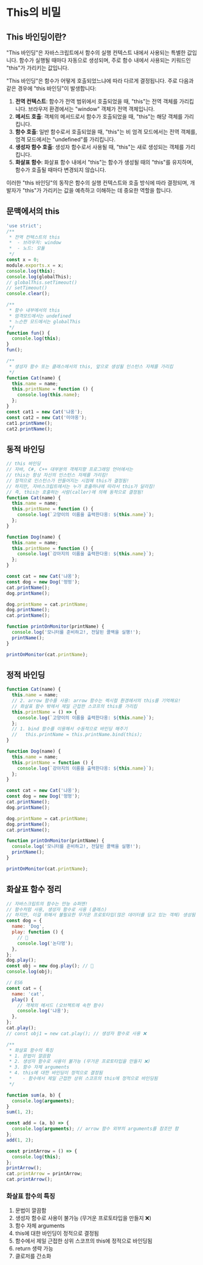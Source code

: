 # This의 비밀

## This 바인딩이란?

"This 바인딩"은 자바스크립트에서 함수의 실행 컨텍스트 내에서 사용되는 특별한 값입니다. 함수가 실행될 때마다 자동으로 생성되며, 주로 함수 내에서 사용되는 키워드인 "this"가 가리키는 값입니다.

"This 바인딩"은 함수가 어떻게 호출되었느냐에 따라 다르게 결정됩니다. 주로 다음과 같은 경우에 "this 바인딩"이 발생합니다:

1. **전역 컨텍스트**: 함수가 전역 범위에서 호출되었을 때, "this"는 전역 객체를 가리킵니다. 브라우저 환경에서는 "window" 객체가 전역 객체입니다.
2. **메서드 호출**: 객체의 메서드로서 함수가 호출되었을 때, "this"는 해당 객체를 가리킵니다.
3. **함수 호출**: 일반 함수로서 호출되었을 때, "this"는 비 엄격 모드에서는 전역 객체를, 엄격 모드에서는 "undefined"를 가리킵니다.
4. **생성자 함수 호출**: 생성자 함수로서 사용될 때, "this"는 새로 생성되는 객체를 가리킵니다.
5. **화살표 함수**: 화살표 함수 내에서 "this"는 함수가 생성될 때의 "this"를 유지하며, 함수가 호출될 때마다 변경되지 않습니다.

이러한 "this 바인딩"의 동작은 함수의 실행 컨텍스트와 호출 방식에 따라 결정되며, 개발자가 "this"가 가리키는 값을 예측하고 이해하는 데 중요한 역할을 합니다.

## 문맥에서의 this

```jsx
'use strict';
/**
 * 전역 컨텍스트의 this
 *  - 브라우저: window
 *  - 노드: 모듈
 */
const x = 0;
module.exports.x = x;
console.log(this);
console.log(globalThis);
// globalThis.setTimeout()
// setTimeout()
console.clear();

/**
 * 함수 내부에서의 this
 * 엄격모드에서는 undefined
 * 느슨한 모드에서는 globalThis
 */
function fun() {
  console.log(this);
}
fun();

/**
 * 생성자 함수 또는 클래스에서의 this, 앞으로 생성될 인스턴스 자체를 가리킴
 */
function Cat(name) {
  this.name = name;
  this.printName = function () {
    console.log(this.name);
  };
}
const cat1 = new Cat('냐옹');
const cat2 = new Cat('미야옹');
cat1.printName();
cat2.printName();
```

## 동적 바인딩

```jsx
// this 바인딩
// 자바, C#, C++ 대부분의 객체지향 프로그래밍 언어에서는
// this는 항상 자신의 인스턴스 자체를 가리킴!
// 정적으로 인스턴스가 만들어지는 시점에 this가 결정됨!
// 하지만, 자바스크립트에서는 누가 호출하냐에 따라서 this가 달라짐!
// 즉, this는 호출하는 사람(caller)에 의해 동적으로 결정됨!
function Cat(name) {
  this.name = name;
  this.printName = function () {
    console.log(`고양이의 이름을 출력한다옹: ${this.name}`);
  };
}

function Dog(name) {
  this.name = name;
  this.printName = function () {
    console.log(`강아지의 이름을 출력한다옹: ${this.name}`);
  };
}

const cat = new Cat('냐옹');
const dog = new Dog('멍멍');
cat.printName();
dog.printName();

dog.printName = cat.printName;
dog.printName();
cat.printName();

function printOnMonitor(printName) {
  console.log('모니터를 준비하고!, 전달된 콜백을 실행!');
  printName();
}

printOnMonitor(cat.printName);
```

## 정적 바인딩

```jsx
function Cat(name) {
  this.name = name;
  // 2. arrow 함수를 사용: arrow 함수는 렉시컬 환경에서의 this를 기억해요!
  // 화살표 함수 밖에서 제일 근접한 스코프의 this를 가리킴
  this.printName = () => {
    console.log(`고양이의 이름을 출력한다옹: ${this.name}`);
  };
  // 1. bind 함수를 이용해서 수동적으로 바인딩 해주기
  //   this.printName = this.printName.bind(this);
}

function Dog(name) {
  this.name = name;
  this.printName = function () {
    console.log(`강아지의 이름을 출력한다옹: ${this.name}`);
  };
}

const cat = new Cat('냐옹');
const dog = new Dog('멍멍');
cat.printName();
dog.printName();

dog.printName = cat.printName;
dog.printName();
cat.printName();

function printOnMonitor(printName) {
  console.log('모니터를 준비하고!, 전달된 콜백을 실행!');
  printName();
}

printOnMonitor(cat.printName);
```

## 화살표 함수 정리

```jsx
// 자바스크립트의 함수는 만능 슈퍼맨!
// 함수처럼 사용, 생성자 함수로 사용 (클래스)
// 하지만, 이걸 위해서 불필요한 무거운 프로토타입(많은 데이터를 담고 있는 객체) 생성됨
const dog = {
  name: 'Dog',
  play: function () {
    // 💩
    console.log('논다멍');
  },
};
dog.play();
const obj = new dog.play(); // 💩
console.log(obj);

// ES6
const cat = {
  name: 'cat',
  play() {
    // 객체의 메서드 (오브젝트에 속한 함수)
    console.log('냐옹');
  },
};
cat.play();
// const obj1 = new cat.play(); // 생성자 함수로 사용 ❌

/**
 * 화살표 함수의 특징
 * 1. 문법이 깔끔함
 * 2. 생성자 함수로 사용이 불가능 (무거운 프로토타입을 만들지 ❌)
 * 3. 함수 자체 arguments
 * 4. this에 대한 바인딩이 정적으로 결정됨
 *    - 함수에서 제일 근접한 상위 스코프의 this에 정적으로 바인딩됨
 */

function sum(a, b) {
  console.log(arguments);
}
sum(1, 2);

const add = (a, b) => {
  console.log(arguments); // arrow 함수 외부의 arguments를 참조만 함
};
add(1, 2);

const printArrow = () => {
  console.log(this);
};
printArrow();
cat.printArrow = printArrow;
cat.printArrow();
```

### 화살표 함수의 특징

1. 문법이 깔끔함
2. 생성자 함수로 사용이 불가능 (무거운 프로토타입을 만들지 ❌)
3. 함수 자체 arguments
4. this에 대한 바인딩이 정적으로 결정됨
5. 함수에서 제일 근접한 상위 스코프의 this에 정적으로 바인딩됨
6. return 생략 가능
7. 클로저를 간소화